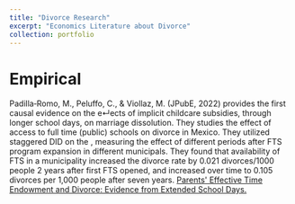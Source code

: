 ```yaml
---
title: "Divorce Research"
excerpt: "Economics Literature about Divorce"
collection: portfolio
---
```


# Empirical
Padilla‐Romo, M., Peluffo, C., & Viollaz, M. (JPubE, 2022)  provides the first causal evidence on the e↵ects of implicit childcare subsidies, through longer school days, on marriage dissolution. They studies the effect of access to full time (public) schools on divorce in Mexico. They utilized staggered DID on the , 
measuring the effect of different periods after FTS program expansion in different municipals. They found that  availability of FTS in a municipality increased the divorce rate by 0.021 divorces/1000 people 2 years after first FTS opened, and increased over time to 0.105 divorces per 1,000 people after seven years. 
[Parents' Effective Time Endowment and Divorce: Evidence from Extended School Days.](https://www.iza.org/publications/dp/15304/parents-effective-time-endowment-and-divorce-evidence-from-extended-school-days) 
